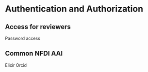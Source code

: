 # Authentication and Authorization

## Access for reviewers

Password access

## Common NFDI AAI
Elixir
Orcid